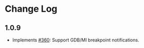 # Change Log

## 1.0.9

-   Implements [#360](https://github.com/eclipse-cdt-cloud/cdt-gdb-adapter/issues/360): Support GDB/MI breakpoint notifications.

